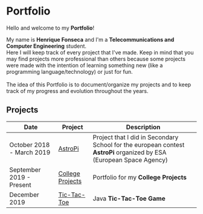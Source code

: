 # Portfolio

Hello and welcome to my **Portfolio**!

My name is **Henrique Fonseca** and I'm a **Telecommunications and Computer Engineering** student. <br>
Here I will keep track of every project that I've made. Keep in mind that you may find projects more professional than others because some projects were made with the intention of learning something new (like a programming language/technology) or just for fun. <br>
<br>
The idea of this Portfolio is to document/organize my projects and to keep track of my progress and evolution throughout the years.


## Projects

| Date| Project| Description|
|---	|---	|---	|
|October 2018 - March 2019| [AstroPi](https://github.com/henrique-efonseca/AstroPi)| Project that I did in Secondary School for the european contest **AstroPi** organized by ESA (European Space Agency)|
|September 2019 - Present | [College Projects](https://github.com/henrique-efonseca/College-Projects)| Portfolio for my **College Projects**|
| December 2019| [Tic-Tac-Toe](https://github.com/henrique-efonseca/Tic-Tac-Toe)| Java **Tic-Tac-Toe Game**|
